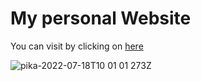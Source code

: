 # My personal Website

You can visit by clicking on [here](https://dayardiyev.github.io/portfolio/)


![pika-2022-07-18T10 01 01 273Z](https://user-images.githubusercontent.com/92905923/179493922-4e5348a2-c4d5-4f0e-9655-762d14d54c33.png)
